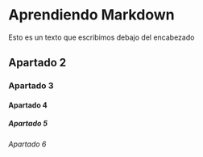 # Aprendiendo Markdown

Esto es un texto que escribimos debajo del encabezado

## Apartado 2
### Apartado 3
#### Apartado 4
##### Apartado 5
###### Apartado 6

